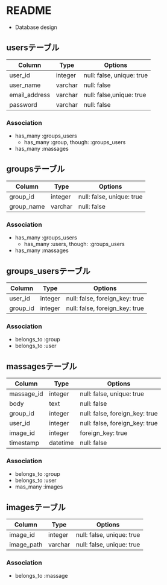 # README

* Database design
## usersテーブル
  |Column|Type|Options|
  |------|----|-------|
  |user_id|integer|null: false, unique: true|
  |user_name|varchar|null: false|
  |email_address|varchar|null: false,unique: true|
  |password|varchar|null: false|

  ### Association
  - has_many :groups_users
    - has_many :group, though: :groups_users
  - has_many :massages

## groupsテーブル
  |Column|Type|Options|
  |------|----|-------|
  |group_id|integer|null: false, unique: true|
  |group_name|varchar|null: false|

  ### Association
  - has_many :groups_users
    - has_many :users, though: :groups_users
  - has_many :massages

## groups_usersテーブル
  |Column|Type|Options|
  |------|----|-------|
  |user_id|integer|null: false, foreign_key: true|
  |group_id|integer|null: false, foreign_key: true|

  ### Association
  - belongs_to :group
  - belongs_to :user

## massagesテーブル
  |Column|Type|Options|
  |------|----|-------|
  |massage_id|integer|null: false, unique: true|
  |body|text|null: false|
  |group_id|integer|null: false, foreign_key: true|
  |user_id|integer|null: false, foreign_key: true|
  |image_id|integer|foreign_key: true|
  |timestamp|datetime|null: false|

  ### Association
  - belongs_to :group
  - belongs_to :user
  - mas_many :images

## imagesテーブル
  |Column|Type|Options|
  |------|----|-------|
  |image_id|integer|null: false, unique: true|
  |image_path|varchar|null: false, unique: true|

  ### Association
  - belongs_to :massage
